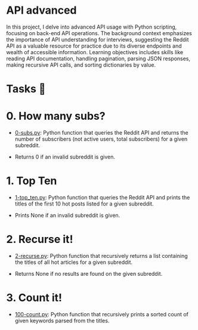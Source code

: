 # API advanced

In this project, I delve into advanced API usage with Python scripting, focusing on back-end API operations. The background context emphasizes the importance of API understanding for interviews, suggesting the Reddit API as a valuable resource for practice due to its diverse endpoints and wealth of accessible information. Learning objectives includes skills like reading API documentation, handling pagination, parsing JSON responses, making recursive API calls, and sorting dictionaries by value.

# Tasks 📃

# 0. How many subs?

  + <u>[0-subs.py](https://github.com/Heshbon/alx-system_engineering-devops/blob/master/0x16-api_advanced/0-subs.py)</u>: Python function that queries the Reddit API and returns the number of subscribers (not active users, total subscribers) for a given subreddit.

  + Returns 0 if an invalid subreddit is given.

# 1. Top Ten

  + <u>[1-top_ten.py](https://github.com/Heshbon/alx-system_engineering-devops/blob/master/0x16-api_advanced/1-top_ten.py)</u>: Python function that queries the Reddit API and prints the titles of the first 10 hot posts listed for a given subreddit.

  + Prints None if an invalid subreddit is given.

# 2. Recurse it!

  + <u>[2-recurse.py](https://github.com/Heshbon/alx-system_engineering-devops/blob/master/0x16-api_advanced/2-recurse.py)</u>: Python function that recursively returns a list containing the titles of all hot articles for a given subreddit.

  + Returns None if no results are found on the given subreddit.

# 3. Count it!

  + <u>[100-count.py](https://github.com/Heshbon/alx-system_engineering-devops/blob/master/0x16-api_advanced/100-count.py)</u>: Python function that recursively prints a sorted count of given keywords parsed from the titles.
